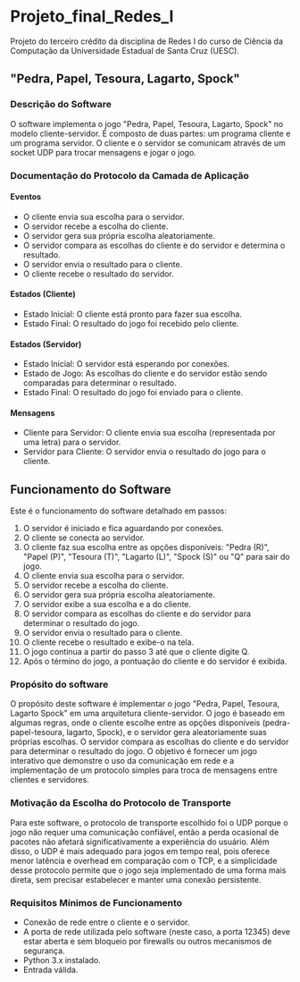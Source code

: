 # Projeto_final_Redes_I
Projeto do terceiro crédito da disciplina de Redes I do curso de Ciência da Computação da Universidade Estadual de Santa Cruz (UESC).

## "Pedra, Papel, Tesoura, Lagarto, Spock"

### Descrição do Software
O software implementa o jogo "Pedra, Papel, Tesoura, Lagarto, Spock" no modelo cliente-servidor. É composto de duas partes: um programa cliente e um programa servidor. O cliente e o servidor se comunicam através de um socket UDP para trocar mensagens e jogar o jogo.

### Documentação do Protocolo da Camada de Aplicação

#### Eventos
- O cliente envia sua escolha para o servidor.
- O servidor recebe a escolha do cliente.
- O servidor gera sua própria escolha aleatoriamente.
- O servidor compara as escolhas do cliente e do servidor e determina o resultado.
- O servidor envia o resultado para o cliente.
- O cliente recebe o resultado do servidor.

#### Estados (Cliente)
- Estado Inicial: O cliente está pronto para fazer sua escolha.
- Estado Final: O resultado do jogo foi recebido pelo cliente.

#### Estados (Servidor)
- Estado Inicial: O servidor está esperando por conexões.
- Estado de Jogo: As escolhas do cliente e do servidor estão sendo comparadas para determinar o resultado.
- Estado Final: O resultado do jogo foi enviado para o cliente.

#### Mensagens
- Cliente para Servidor: O cliente envia sua escolha (representada por uma letra) para o servidor.
- Servidor para Cliente: O servidor envia o resultado do jogo para o cliente.

## Funcionamento do Software
Este é o funcionamento do software detalhado em passos:
1. O servidor é iniciado e fica aguardando por conexões.
2. O cliente se conecta ao servidor.
3. O cliente faz sua escolha entre as opções disponíveis: "Pedra (R)", "Papel (P)", "Tesoura (T)", "Lagarto (L)", "Spock (S)" ou "Q" para sair do jogo. 
4. O cliente envia sua escolha para o servidor.
5. O servidor recebe a escolha do cliente.
6. O servidor gera sua própria escolha aleatoriamente.
7. O servidor exibe a sua escolha e a do cliente.
8. O servidor compara as escolhas do cliente e do servidor para determinar o resultado do jogo.
9. O servidor envia o resultado para o cliente.
10. O cliente recebe o resultado e exibe-o na tela.
11. O jogo continua a partir do passo 3 até que o cliente digite Q.
12. Após o término do jogo, a pontuação do cliente e do servidor é exibida.


### Propósito do software
O propósito deste software é implementar o jogo "Pedra, Papel, Tesoura, Lagarto Spock" em uma arquitetura cliente-servidor. O jogo é baseado em algumas regras, onde o cliente escolhe entre as opções disponíveis (pedra-papel-tesoura, lagarto, Spock), e o servidor gera aleatoriamente suas próprias escolhas. O servidor compara as escolhas do cliente e do servidor para determinar o resultado do jogo. O objetivo é fornecer um jogo interativo que demonstre o uso da comunicação em rede e a implementação de um protocolo simples para troca de mensagens entre clientes e servidores.

### Motivação da Escolha do Protocolo de Transporte
Para este software, o protocolo de transporte escolhido foi o UDP porque o jogo não requer uma comunicação confiável, então a perda ocasional de pacotes não afetará significativamente a experiência do usuário. Além disso, o UDP é mais adequado para jogos em tempo real, pois oferece menor latência e overhead em comparação com o TCP, e a simplicidade desse protocolo permite que o jogo seja implementado de uma forma mais direta, sem precisar estabelecer e manter uma conexão persistente.

### Requisitos Mínimos de Funcionamento
- Conexão de rede entre o cliente e o servidor.
- A porta de rede utilizada pelo software (neste caso, a porta 12345) deve estar aberta e sem bloqueio por firewalls ou outros mecanismos de segurança.
- Python 3.x instalado.
- Entrada válida.

